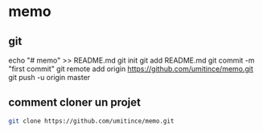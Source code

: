 # memo

## git

echo "# memo" >> README.md
git init
git add README.md
git commit -m "first commit"
git remote add origin https://github.com/umitince/memo.git
git push -u origin master

## comment cloner un projet

```bash
git clone https://github.com/umitince/memo.git
```

